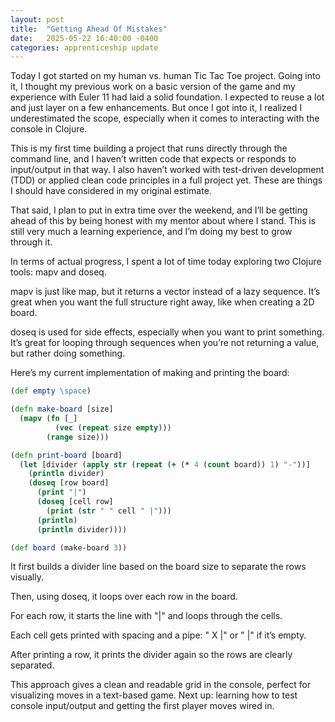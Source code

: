 ```yaml
---
layout: post
title:  "Getting Ahead Of Mistakes"
date:   2025-05-22 16:40:00 -0400
categories: apprenticeship update
---
```


Today I got started on my human vs. human
Tic Tac Toe project. Going into it, I
thought my previous work on a basic version
of the game and my experience with Euler 11
had laid a solid foundation. I expected to
reuse a lot and just layer on a few
enhancements. But once I got into it, I
realized I underestimated the scope, 
especially when it comes to interacting
with the console in Clojure.

This is my first time building a project
that runs directly through the command
line, and I haven’t written code that
expects or responds to input/output in
that way. I also haven’t worked with
test-driven development (TDD) or
applied clean code principles in a full
project yet. These are things I should
have considered in my original estimate.

That said, I plan to put in extra time
over the weekend, and I’ll be getting
ahead of this by being honest with my
mentor about where I stand. This is
still very much a learning experience,
and I’m doing my best to grow through it.

In terms of actual progress, I spent a
lot of time today exploring two Clojure
tools: mapv and doseq.

mapv is just like map, but it returns a
vector instead of a lazy sequence. It’s
great when you want the full structure
right away, like when creating a 2D board.

doseq is used for side effects, especially
when you want to print something. It’s
great for looping through sequences when
you’re not returning a value, but rather
doing something.

Here’s my current implementation of making
and printing the board:

```clojure
(def empty \space)

(defn make-board [size]
  (mapv (fn [_]
          (vec (repeat size empty)))
        (range size)))

(defn print-board [board]
  (let [divider (apply str (repeat (+ (* 4 (count board)) 1) "-"))]
    (println divider)
    (doseq [row board]
      (print "|")
      (doseq [cell row]
        (print (str " " cell " |")))
      (println)
      (println divider))))

(def board (make-board 3))

```
It first builds a divider line based
on the board size to separate the rows
visually.

Then, using doseq, it loops over each
row in the board.

For each row, it starts the line with 
"|" and loops through the cells.

Each cell gets printed with spacing
and a pipe: " X |" or " |" if it’s empty.

After printing a row, it prints the divider
again so the rows are clearly separated.

This approach gives a clean and readable
grid in the console, perfect for visualizing
moves in a text-based game. Next up:
learning how to test console input/output
and getting the first player moves wired in.